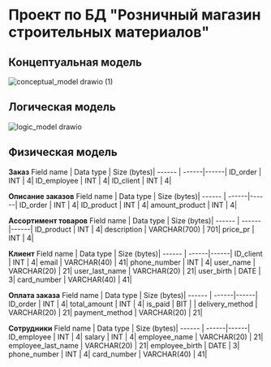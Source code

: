 # Проект по БД "Розничный магазин строительных материалов"

## Концептуальная модель
![conceptual_model drawio (1)](https://user-images.githubusercontent.com/65976385/161466593-456fee18-08a9-48bb-8e51-66d5382adba6.svg)


## Логическая модель
![logic_model drawio](https://user-images.githubusercontent.com/65976385/161466611-3b0fc902-7189-4a45-90db-4c6b7c92246b.svg)

## Физическая модель

**Заказ**
Field name | Data type | Size (bytes)|
------ | ------|------|
ID_order   |  INT | 4|
ID_employee   | INT | 4| 
ID_client   | INT | 4|

**Описание заказов**
Field name | Data type | Size (bytes)|
------ | ------|------|
ID_order   |  INT | 4|
ID_product   | INT | 4| 
amount_product   | INT | 4|

**Ассортимент товаров**
Field name | Data type | Size (bytes)|
------ | ------|------|
ID_product   |  INT | 4|
description   | VARCHAR(700) | 701| 
price_pr   | INT | 4|

**Клиент**
Field name | Data type | Size (bytes)|
------ | ------|------|
ID_client   |  INT | 4|
email   | VARCHAR(40) | 41| 
phone_number   | INT | 4|
user_name   | VARCHAR(20) | 21|
user_last_name   | VARCHAR(20) | 21|
user_birth   | DATE | 3|
card_number   | VARCHAR(40) | 41|

**Оплата заказа**
Field name | Data type | Size (bytes)|
------ | ------|------|
ID_order   |  INT | 4|
total_amount   | INT | 4| 
is_paid   | BIT | |
delivery_method   |  VARCHAR(20) | 21|
payment_method   | VARCHAR(20) | 21| 

**Сотрудники**
Field name | Data type | Size (bytes)|
------ | ------|------|
ID_employee   |  INT | 4|
salary   | INT | 4| 
employee_name   | VARCHAR(20) | 21|
employee_last_name   | VARCHAR(20) | 21|
employee_birth   | DATE | 3| 
phone_number  | INT | 4|
card_number   |  VARCHAR(40) | 41|
